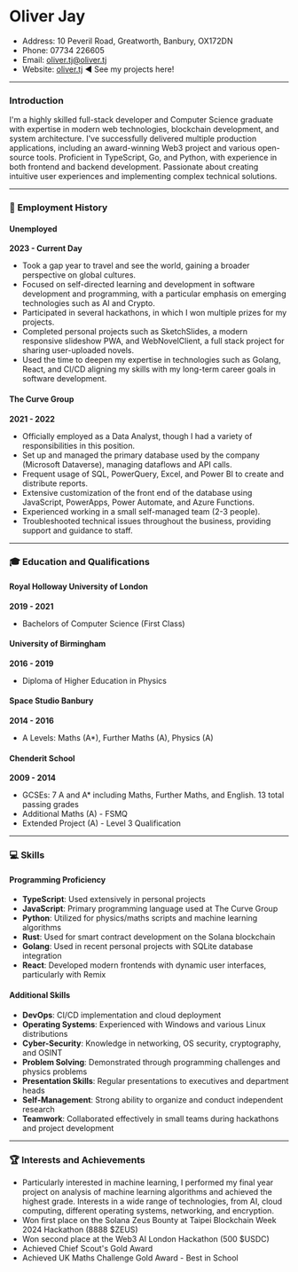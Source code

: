 # Oliver Jay

- Address: 10 Peveril Road, Greatworth, Banbury, OX172DN
- Phone: 07734 226605
- Email: oliver.tj@oliver.tj
- Website: [oliver.tj](https://www.oliver.tj) ◄ See my projects here!

---

### Introduction
I'm a highly skilled full-stack developer and Computer Science graduate with expertise in modern web technologies, blockchain development, and system architecture. I've successfully delivered multiple production applications, including an award-winning Web3 project and various open-source tools. Proficient in TypeScript, Go, and Python, with experience in both frontend and backend development. Passionate about creating intuitive user experiences and implementing complex technical solutions.

---

### 💼 Employment History

#### Unemployed
**2023 - Current Day**

- Took a gap year to travel and see the world, gaining a broader perspective on global cultures.
- Focused on self-directed learning and development in software development and programming, with a particular emphasis on emerging technologies such as AI and Crypto.
- Participated in several hackathons, in which I won multiple prizes for my projects.
- Completed personal projects such as SketchSlides, a modern responsive slideshow PWA, and WebNovelClient, a full stack project for sharing user-uploaded novels.
- Used the time to deepen my expertise in technologies such as Golang, React, and CI/CD aligning my skills with my long-term career goals in software development.

#### The Curve Group
**2021 - 2022**

- Officially employed as a Data Analyst, though I had a variety of responsibilities in this position.
- Set up and managed the primary database used by the company (Microsoft Dataverse), managing dataflows and API calls.
- Frequent usage of SQL, PowerQuery, Excel, and Power BI to create and distribute reports.
- Extensive customization of the front end of the database using JavaScript, PowerApps, Power Automate, and Azure Functions.
- Experienced working in a small self-managed team (2-3 people).
- Troubleshooted technical issues throughout the business, providing support and guidance to staff.

---

### 🎓 Education and Qualifications

#### Royal Holloway University of London
**2019 - 2021**

- Bachelors of Computer Science (First Class)

#### University of Birmingham
**2016 - 2019**

- Diploma of Higher Education in Physics

#### Space Studio Banbury
**2014 - 2016**

- A Levels: Maths (A*), Further Maths (A), Physics (A)

#### Chenderit School
**2009 - 2014**

- GCSEs: 7 A and A* including Maths, Further Maths, and English. 13 total passing grades
- Additional Maths (A) - FSMQ
- Extended Project (A) - Level 3 Qualification

---

### 💻 Skills

#### Programming Proficiency

- **TypeScript**: Used extensively in personal projects
- **JavaScript**: Primary programming language used at The Curve Group
- **Python**: Utilized for physics/maths scripts and machine learning algorithms
- **Rust**: Used for smart contract development on the Solana blockchain
- **Golang**: Used in recent personal projects with SQLite database integration
- **React**: Developed modern frontends with dynamic user interfaces, particularly with Remix

#### Additional Skills

- **DevOps**: CI/CD implementation and cloud deployment
- **Operating Systems**: Experienced with Windows and various Linux distributions
- **Cyber-Security**: Knowledge in networking, OS security, cryptography, and OSINT
- **Problem Solving**: Demonstrated through programming challenges and physics problems
- **Presentation Skills**: Regular presentations to executives and department heads
- **Self-Management**: Strong ability to organize and conduct independent research
- **Teamwork**: Collaborated effectively in small teams during hackathons and project development

---

### 🏆 Interests and Achievements

- Particularly interested in machine learning, I performed my final year project on analysis of machine learning algorithms and achieved the highest grade. Interests in a wide range of technologies, from AI, cloud computing, different operating systems, networking, and encryption.
- Won first place on the Solana Zeus Bounty at Taipei Blockchain Week 2024 Hackathon (8888 $ZEUS)
- Won second place at the Web3 AI London Hackathon (500 $USDC)
- Achieved Chief Scout's Gold Award
- Achieved UK Maths Challenge Gold Award - Best in School